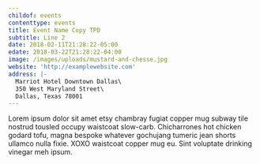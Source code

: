 ```yaml
---
childof: events
contenttype: events
title: Event Name Copy TPD
subtitle: Line 2
date: 2018-02-11T21:28:22-05:00
edate: 2018-03-22T21:28:22-04:00
image: /images/uploads/mustard-and-chesse.jpg
website: 'http://examplewebsite.com'
address: |-
  Marriot Hotel Downtown Dallas\
  350 West Maryland Street\
  Dallas, Texas 78001
---
```

Lorem ipsum dolor sit amet etsy chambray fugiat copper mug subway tile nostrud tousled occupy waistcoat slow-carb. Chicharrones hot chicken godard tofu, magna bespoke whatever gochujang tumeric jean shorts ullamco nulla fixie. XOXO waistcoat copper mug eu. Sint voluptate drinking vinegar meh ipsum.

